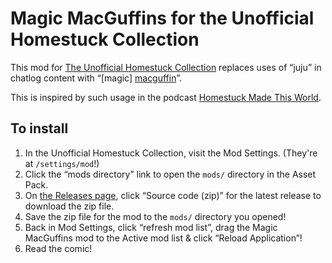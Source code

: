 # Magic MacGuffins for the Unofficial Homestuck Collection

This mod for [The Unofficial Homestuck Collection][tuhc] replaces uses of “juju” in chatlog content with “[magic] [macguffin][]”.

This is inspired by such usage in the podcast [Homestuck Made This World][hmtw].

[tuhc]: https://bambosh.github.io/unofficial-homestuck-collection/
[macguffin]: https://en.wikipedia.org/wiki/MacGuffin
[hmtw]: https://rangedtouch.com/homestuck-made-this-world/


## To install

1. In the Unofficial Homestuck Collection, visit the Mod Settings. (They're at `/settings/mod`!)
2. Click the “mods directory” link to open the `mods/` directory in the Asset Pack.
3. On [the Releases page](https://github.com/nattropaic/magic-macguffins/releases), click “Source code (zip)” for the latest release to download the zip file.
4. Save the zip file for the mod to the `mods/` directory you opened!
5. Back in Mod Settings, click “refresh mod list”, drag the Magic MacGuffins mod to the Active mod list & click “Reload Application”!
6. Read the comic!
